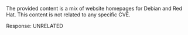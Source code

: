The provided content is a mix of website homepages for Debian and Red Hat. This content is not related to any specific CVE.

Response: UNRELATED
